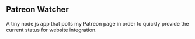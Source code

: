 Patreon Watcher
---------------

A tiny node.js app that polls my Patreon page in order to quickly provide the
current status for website integration.
